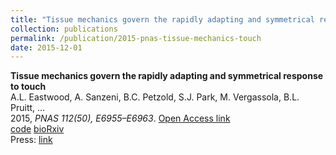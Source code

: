 ```yaml
---
title: "Tissue mechanics govern the rapidly adapting and symmetrical response to touch"
collection: publications
permalink: /publication/2015-pnas-tissue-mechanics-touch
date: 2015-12-01
---
```


**Tissue mechanics govern the rapidly adapting and symmetrical response to touch**  
A.L. Eastwood, A. Sanzeni, B.C. Petzold, S.J. Park, M. Vergassola, B.L. Pruitt, …  
2015, *PNAS 112(50), E6955–E6963*. [Open Access link](https://doi.org/10.1073/pnas.1514136112)  
[code]() [bioRxiv]()  
Press: [link]()  
